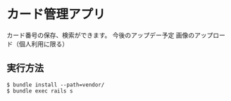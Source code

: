 # カード管理アプリ

カード番号の保存、検索ができます。
今後のアップデー予定 画像のアップロード（個人利用に限る）

## 実行方法
```
$ bundle install --path=vendor/
$ bundle exec rails s
```
